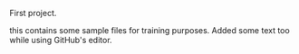 First project.

this contains some sample files for training purposes. Added some text too while using GitHub's editor.
